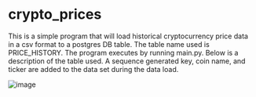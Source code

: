 # crypto_prices

This is a simple program that will load historical cryptocurrency price data in a csv format to a postgres DB table. The table name used is PRICE_HISTORY. The program executes by running main.py. Below is a description of the table used. A sequence generated key, coin name, and ticker are added to the data set during the data load.

![image](https://user-images.githubusercontent.com/81980474/180064454-5dc30f54-3c1f-4fd5-8ce9-4ba182479e1a.png)
